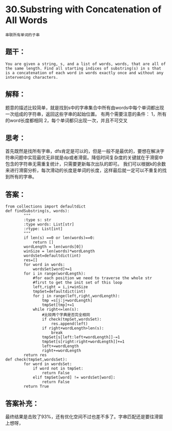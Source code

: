 # 30.Substring with Concatenation of All Words
    串联所有单词的子串
## 题干：
```
You are given a string, s, and a list of words, words, that are all of the same length. Find all starting indices of substring(s) in s that is a concatenation of each word in words exactly once and without any intervening characters.
```
## 解释：
题意的描述比较简单，就是找到s中的字串集合中所有由words中每个单词都出现一次组成的字符串，返回这些字串的起始位置。
有两个需要注意的条件：
1，所有的word长度都相同
2，每个单词都只出现一次，并且不可交叉

## 思考：
首先既然是找所有字串，dfs肯定是可以的，但是一般不是最优的，要想在解决字符串问题中实现最优无非就是dp或者滑窗。降低时间复杂度的关键就在于滑窗中包含的字符串无需重复统计，只需要更新每次出队的即可。
我们可以根据k的余数来进行滑窗分析，每次滑动的长度是单词的长度，这样最后就一定可以不重复的找到所有的字串。

## 答案：
```
from collections import defaultdict
def findSubstring(s, words):
        """
        :type s: str
        :type words: List[str]
        :rtype: List[int]
        """
        if len(s) ==0 or len(words)==0:
            return []
        wordLength = len(words[0])
        winSize = len(words)*wordLength
        wordsSet=defaultdict(int)
        res=[]
        for word in words:
            wordsSet[word]+=1
        for i in range(wordLength):
            #for each position we need to traverse the whole str
            #first to get the init set of this loop
            left,right = i,i+winSize
            tmpSet=defaultdict(int)
            for j in range(left,right,wordLength):
                tmp =s[j:j+wordLength]
                tmpSet[tmp]+=1
            while right<=len(s):
                #比较两个字典是否完全相同
                if check(tmpSet,wordsSet):
                    res.append(left)
                if right+wordLength>len(s):
                    break
                tmpSet[s[left:left+wordLength]]-=1
                tmpSet[s[right:right+wordLength]]+=1
                left+=wordLength
                right+=wordLength
        return res
def check(tmpSet,wordsSet):
        for word in wordsSet:
            if word not in tmpSet:
                return False
            elif tmpSet[word] != wordsSet[word]:
                return False
        return True    
```
## 答案补充：
最终结果是击败了93%，还有优化空间不过也差不多了。字串匹配还是要往滑窗上想呀，

